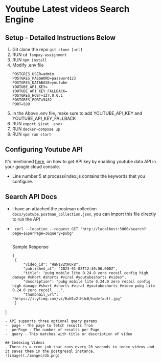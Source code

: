 # Youtube Latest videos Search Engine

## Setup - Detailed Instructions Below

1. Git clone the repo ```git clone [url]```
2. RUN ```cd fampay-assignment```
3. RUN ```npm install```
4. Modify .env file
   ```
   POSTGRES_USER=admin
   POSTGRES_PASSWORD=password123
   POSTGRES_DATABASE=youtube
   YOUTUBE_API_KEY=
   YOUTUBE_API_KEY_FALLBACK=
   POSTGRES_HOST=127.0.0.1
   POSTGRES_PORT=5432
   PORT=500
   ```
5. In the Above .env file, make sure to add YOUTUBE_API_KEY and YOUTUBE_API_KEY_FALLBACK
6. RUN ```export $(cat .env)```
7. RUN ```docker-compose up```
7. RUN ```npm run start```

## Configuring Youtube API

It's mentioned [here](https://developers.google.com/youtube/v3/getting-started), on how to get API key by enabling youtube data API in your google cloud console.
- Line number 5 at process/index.js contains the keywords that you configure.

## Search API Docs
- I have an attached the postman collection ```docs/youtube.postman_collection.json```, you can import this file
  directly to run the API
- ```
   curl --location --request GET 'http://localhost:5000/search?page=1&perPage=3&query=pubg'
   
   ```
   Sample Response
   ```
   [
    {
        "video_id": "HaN1v2tHUx8",
        "published_at": "2023-01-08T12:30:06.000Z",
        "title": "pubg mobile lite 0.24.0 zero recoil config high damage #short #shorts #viral #youtubeshorts #video",
        "description": "pubg mobile lite 0.24.0 zero recoil config high damage #short #shorts #viral #youtubeshorts #video pubg lite 0.24.0 zero recoil ...",
        "thumbnail_url": "https://i.ytimg.com/vi/HaN1v2tHUx8/hqdefault.jpg"
    }
]
  ```
- API supports three optional query params
  -  page - The page to fetch results from
  -  perPage - The number of results per Page
  -  query - This matches with title or description of video

## Indexing Videos
- There is a cron job that runs every 20 seconds to index videos and it saves them in the postgresql instance.
![image](./images/db.png)

